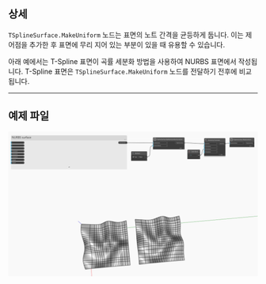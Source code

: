## 상세
`TSplineSurface.MakeUniform` 노드는 표면의 노트 간격을 균등하게 둡니다. 이는 제어점을 추가한 후 표면에 무리 지어 있는 부분이 있을 때 유용할 수 있습니다.

아래 예에서는 T-Spline 표면이 곡률 세분화 방법을 사용하여 NURBS 표면에서 작성됩니다. T-Spline 표면은 `TSplineSurface.MakeUniform` 노드를 전달하기 전후에 비교됩니다.


___
## 예제 파일

![TSplineSurface.MakeUniform](./Autodesk.DesignScript.Geometry.TSpline.TSplineSurface.MakeUniform_img.jpg)
